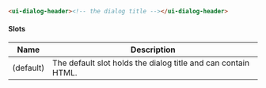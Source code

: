 ```html
<ui-dialog-header><!-- the dialog title --></ui-dialog-header>
```

#### Slots

| Name      | Description                                                   |
| --------- | ------------------------------------------------------------- |
| (default) | The default slot holds the dialog title and can contain HTML. |
